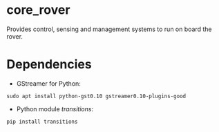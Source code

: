 # core_rover
Provides control, sensing and management systems to run on board the rover.

# Dependencies

- GStreamer for Python:
```
sudo apt install python-gst0.10 gstreamer0.10-plugins-good
```

- Python module *transitions*:
```
pip install transitions
```
